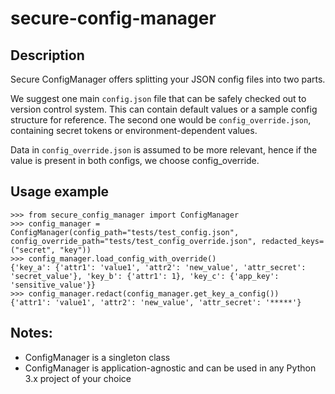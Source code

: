# secure-config-manager

## Description
Secure ConfigManager offers splitting your JSON config files into two parts.

We suggest one main `config.json` file that can be safely checked out to version control system. This can contain default values or a sample config structure for reference. The second one would be `config_override.json`, containing secret tokens or environment-dependent values.

Data in `config_override.json` is assumed to be more relevant, hence if the value is present in both configs, we choose config_override.

## Usage example
```
>>> from secure_config_manager import ConfigManager
>>> config_manager = ConfigManager(config_path="tests/test_config.json", config_override_path="tests/test_config_override.json", redacted_keys=("secret", "key"))
>>> config_manager.load_config_with_override()
{'key_a': {'attr1': 'value1', 'attr2': 'new_value', 'attr_secret': 'secret_value'}, 'key_b': {'attr1': 1}, 'key_c': {'app_key': 'sensitive_value'}}
>>> config_manager.redact(config_manager.get_key_a_config())
{'attr1': 'value1', 'attr2': 'new_value', 'attr_secret': '*****'}
```

## Notes:
* ConfigManager is a singleton class
* ConfigManager is application-agnostic and can be used in any Python 3.x project of your choice